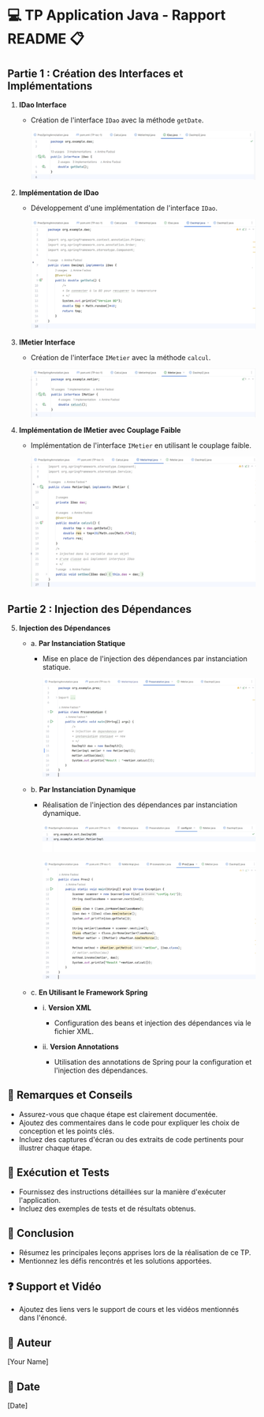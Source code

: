 # :computer: TP Application Java - Rapport README :clipboard:

## Partie 1 : Création des Interfaces et Implémentations

1. **IDao Interface**
    - Création de l'interface `IDao` avec la méthode `getDate`.
      
      ![l'interface `IDao`](https://github.com/Amine-Fadssi/SD-TP1.1/blob/master/screenshots/Screenshot_1.jpg?raw=true)

2. **Implémentation de IDao**
    - Développement d'une implémentation de l'interface `IDao`.

      ![implémentation de `IDao`](https://github.com/Amine-Fadssi/SD-TP1.1/blob/master/screenshots/Screenshot_2.jpg?raw=true)

3. **IMetier Interface**
    - Création de l'interface `IMetier` avec la méthode `calcul`.
  
      ![l'interface `IMetier`](https://github.com/Amine-Fadssi/SD-TP1.1/blob/master/screenshots/Screenshot_3.jpg?raw=true)

4. **Implémentation de IMetier avec Couplage Faible**
    - Implémentation de l'interface `IMetier` en utilisant le couplage faible.
  
      ![Implémentation d'interface `IMetier`](https://github.com/Amine-Fadssi/SD-TP1.1/blob/master/screenshots/Screenshot_4.jpg?raw=true)

## Partie 2 : Injection des Dépendances

5. **Injection des Dépendances**
    - a. **Par Instanciation Statique**
        - Mise en place de l'injection des dépendances par instanciation statique.
     
          ![instanciation statique.](https://github.com/Amine-Fadssi/SD-TP1.1/blob/master/screenshots/Screenshot_5.jpg?raw=true)

    - b. **Par Instanciation Dynamique**
        - Réalisation de l'injection des dépendances par instanciation dynamique.
     
          ![instanciation statique.](https://github.com/Amine-Fadssi/SD-TP1.1/blob/master/screenshots/Screenshot_6.jpg?raw=true)

          ![instanciation statique.](https://github.com/Amine-Fadssi/SD-TP1.1/blob/master/screenshots/Screenshot_7.jpg?raw=true)

    - c. **En Utilisant le Framework Spring**
        - i. **Version XML**
            - Configuration des beans et injection des dépendances via le fichier XML.

        - ii. **Version Annotations**
            - Utilisation des annotations de Spring pour la configuration et l'injection des dépendances.

## :pencil: Remarques et Conseils
- Assurez-vous que chaque étape est clairement documentée.
- Ajoutez des commentaires dans le code pour expliquer les choix de conception et les points clés.
- Incluez des captures d'écran ou des extraits de code pertinents pour illustrer chaque étape.

## :rocket: Exécution et Tests
- Fournissez des instructions détaillées sur la manière d'exécuter l'application.
- Incluez des exemples de tests et de résultats obtenus.

## :bookmark_tabs: Conclusion
- Résumez les principales leçons apprises lors de la réalisation de ce TP.
- Mentionnez les défis rencontrés et les solutions apportées.

## :question: Support et Vidéo
- Ajoutez des liens vers le support de cours et les vidéos mentionnés dans l'énoncé.

## :bust_in_silhouette: Auteur
[Your Name]

## :date: Date
[Date]
